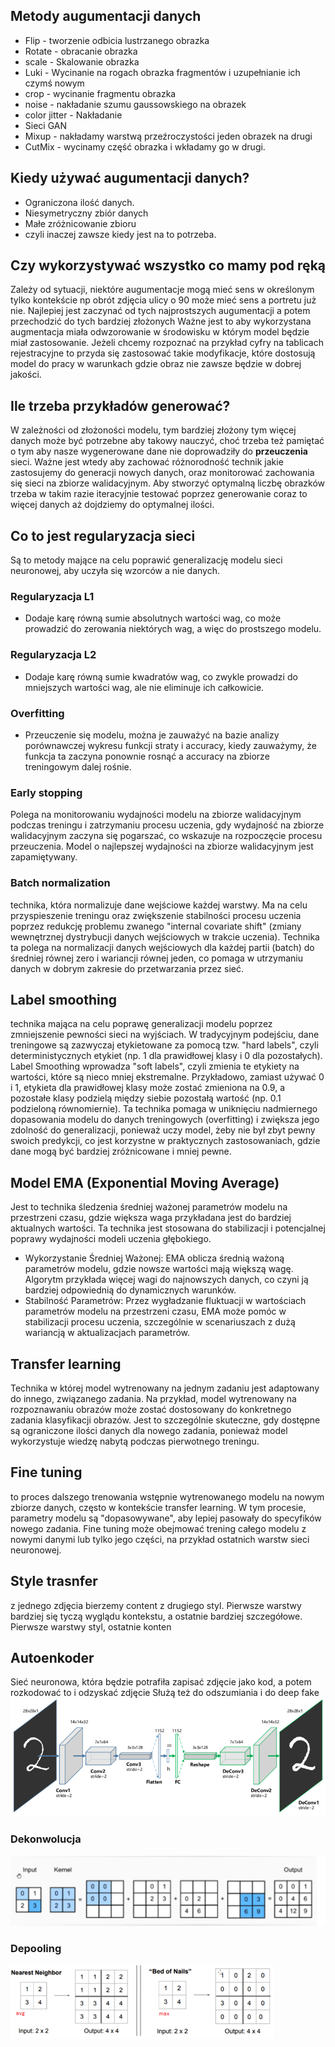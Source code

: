 
## Metody augumentacji danych
- Flip - tworzenie odbicia lustrzanego obrazka
- Rotate - obracanie obrazka
- scale - Skalowanie obrazka
- Luki  - Wycinanie na rogach obrazka fragmentów i uzupełnianie ich czymś nowym
- crop  - wycinanie fragmentu obrazka
- noise - nakładanie szumu gaussowskiego na obrazek
- color jitter - Nakładanie
- Sieci GAN
- Mixup - nakładamy warstwą przeźroczystości jeden obrazek na drugi
- CutMix - wycinamy część obrazka i wkładamy go w drugi.
## Kiedy używać augumentacji danych?
- Ograniczona ilość danych.
- Niesymetryczny zbiór danych
- Małe zróżnicowanie zbioru
- czyli inaczej zawsze kiedy jest na to potrzeba.
## Czy wykorzystywać wszystko co mamy pod ręką
Zależy od sytuacji, niektóre augumentacje mogą mieć sens w określonym tylko kontekście np obrót zdjęcia ulicy o 90 może mieć sens a portretu już nie. Najlepiej jest zaczynać od tych najprostszych augumentacji a potem przechodzić do tych bardziej złożonych
Ważne jest to aby wykorzystana augmentacja miała odwzorowanie w środowisku w którym model będzie miał zastosowanie. Jeżeli chcemy rozpoznać na przykład cyfry na tablicach rejestracyjne to przyda się zastosować takie modyfikacje, które dostosują model do pracy w warunkach gdzie obraz nie zawsze będzie w dobrej jakości.

## Ile trzeba przykładów generować?
W zależności od złożoności modelu, tym bardziej złożony tym więcej danych może być potrzebne aby takowy nauczyć, choć trzeba
też pamiętać o tym aby nasze wygenerowane dane nie doprowadziły do **przeuczenia** sieci. Ważne jest wtedy aby zachować różnorodność technik jakie zastosujemy do generacji nowych danych, oraz monitorować zachowania się sieci na zbiorze walidacyjnym. Aby stworzyć optymalną liczbę obrazków trzeba w takim razie iteracyjnie testować poprzez generowanie coraz to więcej danych aż dojdziemy do optymalnej ilości.


## Co to jest regularyzacja sieci
Są to metody mające na celu poprawić generalizację modelu sieci neuronowej, aby uczyła się wzorców a nie danych.

### Regularyzacja L1
- Dodaje karę równą sumie absolutnych wartości wag, co może prowadzić do zerowania niektórych wag, a więc do prostszego modelu.
### Regularyzacja L2
- Dodaje karę równą sumie kwadratów wag, co zwykle prowadzi do mniejszych wartości wag, ale nie eliminuje ich całkowicie.

### Overfitting
- Przeuczenie się modelu, można je zauważyć na bazie analizy porównawczej wykresu funkcji straty i accuracy, kiedy zauważymy, że funkcja ta zaczyna ponownie rosnąć a accuracy na zbiorze treningowym dalej rośnie.

### Early stopping
Polega na monitorowaniu wydajności modelu na zbiorze walidacyjnym podczas treningu i zatrzymaniu procesu uczenia, gdy wydajność na zbiorze walidacyjnym zaczyna się pogarszać, co wskazuje na rozpoczęcie procesu przeuczenia. Model o najlepszej wydajności na zbiorze walidacyjnym jest zapamiętywany.
### Batch normalization
technika, która normalizuje dane wejściowe każdej warstwy. Ma na celu przyspieszenie treningu oraz zwiększenie stabilności procesu uczenia poprzez redukcję problemu zwanego "internal covariate shift" (zmiany wewnętrznej dystrybucji danych wejściowych w trakcie uczenia). Technika ta polega na normalizacji danych wejściowych dla każdej partii (batch) do średniej równej zero i wariancji równej jeden, co pomaga w utrzymaniu danych w dobrym zakresie do przetwarzania przez sieć.

## Label smoothing
technika mająca na celu poprawę generalizacji modelu poprzez zmniejszenie pewności sieci na wyjściach. W tradycyjnym podejściu, dane treningowe są zazwyczaj etykietowane za pomocą tzw. "hard labels", czyli deterministycznych etykiet (np. 1 dla prawidłowej klasy i 0 dla pozostałych). Label Smoothing wprowadza "soft labels", czyli zmienia te etykiety na wartości, które są nieco mniej ekstremalne.
Przykładowo, zamiast używać 0 i 1, etykieta dla prawidłowej klasy może zostać zmieniona na 0.9, a pozostałe klasy podzielą między siebie pozostałą wartość (np. 0.1 podzieloną równomiernie). Ta technika pomaga w uniknięciu nadmiernego dopasowania modelu do danych treningowych (overfitting) i zwiększa jego zdolność do generalizacji, ponieważ uczy model, żeby nie był zbyt pewny swoich predykcji, co jest korzystne w praktycznych zastosowaniach, gdzie dane mogą być bardziej zróżnicowane i mniej pewne.
## Model EMA (Exponential Moving Average)
Jest to technika śledzenia średniej ważonej parametrów modelu na przestrzeni czasu, gdzie większa waga przykładana jest do bardziej aktualnych wartości. Ta technika jest stosowana do stabilizacji i potencjalnej poprawy wydajności modeli uczenia głębokiego.
- Wykorzystanie Średniej Ważonej: EMA oblicza średnią ważoną parametrów modelu, gdzie nowsze wartości mają większą wagę. Algorytm przykłada więcej wagi do najnowszych danych, co czyni ją bardziej odpowiednią do dynamicznych warunków.
- Stabilność Parametrów: Przez wygładzanie fluktuacji w wartościach parametrów modelu na przestrzeni czasu, EMA może pomóc w stabilizacji procesu uczenia, szczególnie w scenariuszach z dużą wariancją w aktualizacjach parametrów.


## Transfer learning
Technika w której model wytrenowany na jednym zadaniu jest adaptowany do innego, związanego zadania. Na przykład, model wytrenowany na rozpoznawaniu obrazów może zostać dostosowany do konkretnego zadania klasyfikacji obrazów. Jest to szczególnie skuteczne, gdy dostępne są ograniczone ilości danych dla nowego zadania, ponieważ model wykorzystuje wiedzę nabytą podczas pierwotnego treningu.
## Fine tuning
to  proces dalszego trenowania wstępnie wytrenowanego modelu na nowym zbiorze danych, często w kontekście transfer learning. W tym procesie, parametry modelu są "dopasowywane", aby lepiej pasowały do specyfików nowego zadania. Fine tuning może obejmować trening całego modelu z nowymi danymi lub tylko jego części, na przykład ostatnich warstw sieci neuronowej.

## Style trasnfer
z jednego zdjęcia bierzemy content z drugiego styl. Pierwsze warstwy bardziej się tyczą wyglądu kontekstu, a ostatnie bardziej szczegółowe. Pierwsze warstwy styl, ostatnie konten

## Autoenkoder
Sieć neuronowa, która będzie potrafiła zapisać zdjęcie jako kod, a potem rozkodować to i odzyskać zdjęcie
Służą też do odszumiania i do deep fake
![](./images/autoenkoder.png)

### Dekonwolucja
![](./images/dekonwolucja.png)

### Depooling
![](./images/depooling.png)
